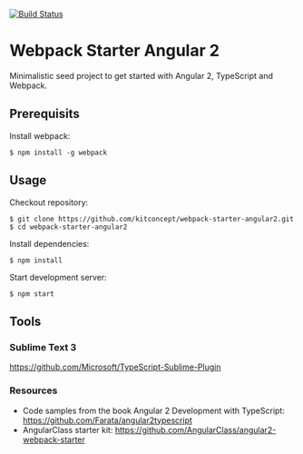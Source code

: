 [![Build Status](https://travis-ci.org/kitconcept/webpack-starter-angular2.svg?branch=master)](https://travis-ci.org/kitconcept/webpack-starter-angular2)

# Webpack Starter Angular 2

Minimalistic seed project to get started with Angular 2, TypeScript and Webpack.

## Prerequisits

Install webpack:

    $ npm install -g webpack

## Usage

Checkout repository:

    $ git clone https://github.com/kitconcept/webpack-starter-angular2.git
    $ cd webpack-starter-angular2

Install dependencies:

    $ npm install

Start development server:

    $ npm start

## Tools

### Sublime Text 3

https://github.com/Microsoft/TypeScript-Sublime-Plugin

### Resources

- Code samples from the book Angular 2 Development with TypeScript: https://github.com/Farata/angular2typescript
- AngularClass starter kit: https://github.com/AngularClass/angular2-webpack-starter
